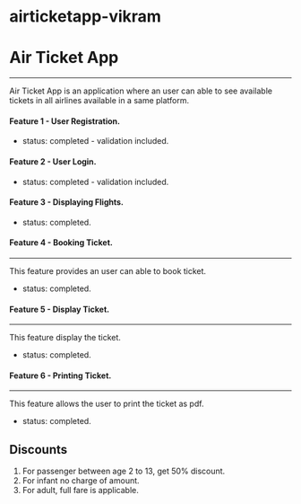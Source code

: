 # airticketapp-vikram

# Air Ticket App
***
Air Ticket App is an application where an user can able to see available tickets in all airlines available in a same platform.

#### Feature 1 -  User Registration.
* status: completed - validation included.

#### Feature 2 - User Login.
* status: completed - validation included.

#### Feature 3 - Displaying Flights.
* status: completed.

#### Feature 4 - Booking Ticket.
***
This feature provides an user can able to book ticket.
* status: completed.

#### Feature 5 - Display Ticket.
***
This feature display the ticket.
* status: completed.

#### Feature 6 - Printing Ticket.
***
This feature allows the user to print the ticket as pdf.
* status: completed.

## Discounts
1. For passenger between age 2 to 13, get 50% discount.
2. For infant no charge of amount.
3. For adult, full fare is applicable.
